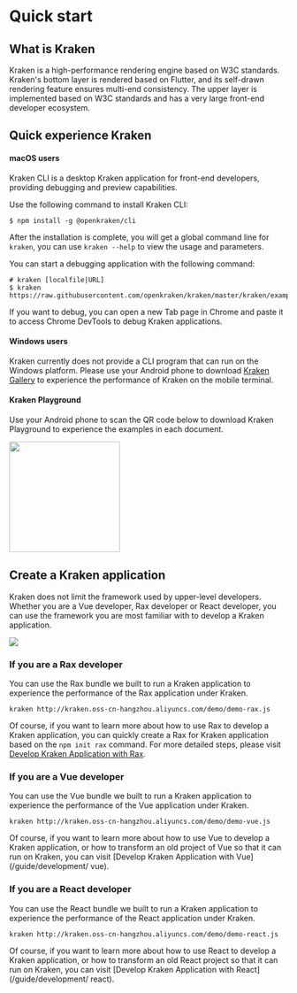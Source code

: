 # Quick start

## What is Kraken

Kraken is a high-performance rendering engine based on W3C standards. Kraken's bottom layer is rendered based on Flutter, and its self-drawn rendering feature ensures multi-end consistency. The upper layer is implemented based on W3C standards and has a very large front-end developer ecosystem.

## Quick experience Kraken

#### macOS users

Kraken CLI is a desktop Kraken application for front-end developers, providing debugging and preview capabilities.

Use the following command to install Kraken CLI:

```shell
$ npm install -g @openkraken/cli
```

After the installation is complete, you will get a global command line for `kraken`, you can use `kraken --help` to view the usage and parameters.

You can start a debugging application with the following command:

```shell
# kraken [localfile|URL]
$ kraken https://raw.githubusercontent.com/openkraken/kraken/master/kraken/example/assets/bundle.js
```

If you want to debug, you can open a new Tab page in Chrome and paste it to access Chrome DevTools to debug Kraken applications.

#### Windows users

Kraken currently does not provide a CLI program that can run on the Windows platform. Please use your Android phone to download [Kraken Gallery](https://github.com/openkraken/gallery) to experience the performance of Kraken on the mobile terminal.

#### Kraken Playground

Use your Android phone to scan the QR code below to download Kraken Playground to experience the examples in each document.

<img src="https://kraken.oss-cn-hangzhou.aliyuncs.com/images/80__46bf3eaeb94f716e0d49c3f6beddabed_c12a17e1b28794b033f4cbe64463ee5b.png" width="200px"></img>

## Create a Kraken application

Kraken does not limit the framework used by upper-level developers. Whether you are a Vue developer, Rax developer or React developer, you can use the framework you are most familiar with to develop a Kraken application.

![](https://img.alicdn.com/imgextra/i1/O1CN017l9JYV1HHIam1kLgC_!!6000000000732-2-tps-1097-263.png)

### If you are a Rax developer

You can use the Rax bundle we built to run a Kraken application to experience the performance of the Rax application under Kraken.

```shell
kraken http://kraken.oss-cn-hangzhou.aliyuncs.com/demo/demo-rax.js
```

Of course, if you want to learn more about how to use Rax to develop a Kraken application, you can quickly create a Rax for Kraken application based on the `npm init rax` command. For more detailed steps, please visit [Develop Kraken Application with Rax](/guide/development/rax).

### If you are a Vue developer

You can use the Vue bundle we built to run a Kraken application to experience the performance of the Vue application under Kraken.

```shell
kraken http://kraken.oss-cn-hangzhou.aliyuncs.com/demo/demo-vue.js
```

Of course, if you want to learn more about how to use Vue to develop a Kraken application, or how to transform an old project of Vue so that it can run on Kraken, you can visit [Develop Kraken Application with Vue](/guide/development/ vue).

### If you are a React developer

You can use the React bundle we built to run a Kraken application to experience the performance of the React application under Kraken.

```shell
kraken http://kraken.oss-cn-hangzhou.aliyuncs.com/demo/demo-react.js
```

Of course, if you want to learn more about how to use React to develop a Kraken application, or how to transform an old React project so that it can run on Kraken, you can visit [Develop Kraken Application with React](/guide/development/ react).
